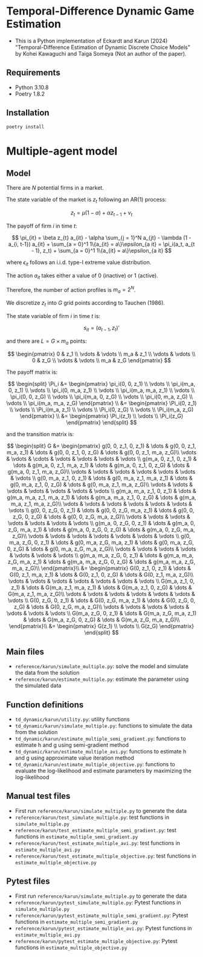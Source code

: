 # Temporal-Difference Dynamic Game Estimation

- This is a Python implementation of Eckardt and Karun (2024) "Temporal-Difference Estimation of Dynamic Discrete Choice Models" by Kohei Kawaguchi and Taiga Someya (Not an author of the paper).

## Requirements

- Python 3.10.8
- Poetry 1.8.2

## Installation

```bash
poetry install
```

# Multiple-agent model

## Model

There are $N$ potential firms in a market.

The state variable of the market is $z_{t}$ following an AR(1) process:

$$
z_{t} = \mu (1 - \alpha) + \alpha z_{t-1} + \nu_{t}
$$

The payoff of firm $i$ in time $t$:

$$
\pi_{it} = \beta z_{t} a_{it} - \alpha \sum_{j = 1}^N a_{jt} - \lambda (1 - a_{i, t-1}) a_{it} + \sum_{a = 0}^1 1\{a_{it} = a\}\epsilon_{a it} = \pi_i(a_t, a_{t - 1}, z_t) + \sum_{a = 0}^1 1\{a_{it} = a\}\epsilon_{a it}
$$

where $\epsilon_{it}$ follows an i.i.d. type-I extreme value distribution.

The action $a_{it}$ takes either a value of 0 (inactive) or 1 (active).

Therefore, the number of action profiles is $m_a = 2^N$.

We discretize $z_{t}$ into $G$ grid points according to Tauchen (1986).

The state variable of firm $i$ in time $t$ is:

$$
s_{it} = (a_{t - 1}, z_{t})'
$$

and there are $L = G \times m_a$ points:

$$
\begin{pmatrix}
0 & z_1 \\
\vdots & \vdots \\
m_a & z_1 \\
\vdots & \vdots \\
0 & z_G \\
\vdots & \vdots \\
m_a & z_G 
\end{pmatrix}
$$

The payoff matrix is:

$$
\begin{split}
\Pi_i &= 
\begin{pmatrix}
\pi_i(0, 0, z_1) \\
\vdots \\
\pi_i(m_a, 0, z_1) \\
\vdots \\
\pi_i(0, m_a, z_1) \\
\vdots \\
\pi_i(m_a, m_a, z_1) \\
\vdots \\
\pi_i(0, 0, z_G) \\
\vdots \\
\pi_i(m_a, 0, z_G) \\
\vdots \\
\pi_i(0, m_a, z_G) \\
\vdots \\
\pi_i(m_a, m_a, z_G)
\end{pmatrix} \\
&=
\begin{pmatrix}
\Pi_i(0, z_1) \\
\vdots \\
\Pi_i(m_a, z_1) \\
\vdots \\
\Pi_i(0, z_G) \\
\vdots \\
\Pi_i(m_a, z_G)
\end{pmatrix} \\
&=
\begin{pmatrix}
\Pi_i(z_1) \\
\vdots \\
\Pi_i(z_G)
\end{pmatrix}
\end{split}
$$

and the transition matrix is:

$$
\begin{split}
G &= 
\begin{pmatrix}
g(0, 0, z_1, 0, z_1) & \dots & g(0, 0, z_1, m_a, z_1) & \dots & g(0, 0, z_1, 0, z_G) & \dots & g(0, 0, z_1, m_a, z_G)\\
\vdots & \vdots & \cdots & \vdots & \vdots & \vdots & \vdots \\
g(m_a, 0, z_1, 0, z_1) & \dots & g(m_a, 0, z_1, m_a, z_1) & \dots & g(m_a, 0, z_1, 0, z_G) & \dots & g(m_a, 0, z_1, m_a, z_G)\\
\vdots & \vdots & \vdots & \vdots & \vdots & \vdots & \vdots \\
g(0, m_a, z_1, 0, z_1) & \dots & g(0, m_a, z_1, m_a, z_1) & \dots & g(0, m_a, z_1, 0, z_G) & \dots & g(0, m_a, z_1, m_a, z_G)\\
\vdots & \vdots & \vdots & \vdots & \vdots & \vdots & \vdots \\
g(m_a, m_a, z_1, 0, z_1) & \dots & g(m_a, m_a, z_1, m_a, z_1) & \dots & g(m_a, m_a, z_1, 0, z_G) & \dots & g(m_a, m_a, z_1, m_a, z_G)\\
\vdots & \vdots & \vdots & \vdots & \vdots & \vdots & \vdots \\
g(0, 0, z_G, 0, z_1) & \dots & g(0, 0, z_G, m_a, z_1) & \dots & g(0, 0, z_G, 0, z_G) & \dots & g(0, 0, z_G, m_a, z_G)\\
\vdots & \vdots & \vdots & \vdots & \vdots & \vdots & \vdots \\
g(m_a, 0, z_G, 0, z_1) & \dots & g(m_a, 0, z_G, m_a, z_1) & \dots & g(m_a, 0, z_G, 0, z_G) & \dots & g(m_a, 0, z_G, m_a, z_G)\\
\vdots & \vdots & \vdots & \vdots & \vdots & \vdots & \vdots \\
g(0, m_a, z_G, 0, z_1) & \dots & g(0, m_a, z_G, m_a, z_1) & \dots & g(0, m_a, z_G, 0, z_G) & \dots & g(0, m_a, z_G, m_a, z_G)\\
\vdots & \vdots & \vdots & \vdots & \vdots & \vdots & \vdots \\
g(m_a, m_a, z_G, 0, z_1) & \dots & g(m_a, m_a, z_G, m_a, z_1) & \dots & g(m_a, m_a, z_G, 0, z_G) & \dots & g(m_a, m_a, z_G, m_a, z_G)\\
\end{pmatrix}\\
&=
\begin{pmatrix}
G(0, z_1, 0, z_1) & \dots & G(0, z_1, m_a, z_1) & \dots & G(0, z_1, 0, z_G) & \dots & G(0, z_1, m_a, z_G)\\
\vdots & \vdots & \vdots & \vdots & \vdots & \vdots & \vdots \\
G(m_a, z_1, 0, z_1) & \dots & G(m_a, z_1, m_a, z_1) & \dots & G(m_a, z_1, 0, z_G) & \dots & G(m_a, z_1, m_a, z_G)\\
\vdots & \vdots & \vdots & \vdots & \vdots & \vdots & \vdots \\
G(0, z_G, 0, z_1) & \dots & G(0, z_G, m_a, z_1) & \dots & G(0, z_G, 0, z_G) & \dots & G(0, z_G, m_a, z_G)\\
\vdots & \vdots & \vdots & \vdots & \vdots & \vdots & \vdots \\
G(m_a, z_G, 0, z_1) & \dots & G(m_a, z_G, m_a, z_1) & \dots & G(m_a, z_G, 0, z_G) & \dots & G(m_a, z_G, m_a, z_G)\\
\end{pmatrix}\\
&=
\begin{pmatrix}
G(z_1) \\
\vdots \\
G(z_G) 
\end{pmatrix}
\end{split}
$$

## Main files

- `reference/karun/simulate_multiple.py`: solve the model and simulate the data from the solution
- `reference/karun/estimate_multiple.py`: estimate the parameter using the simulated data

## Function definitions

- `td_dynamic/karun/utility.py`: utility functions
- `td_dynamic/karun/simulate_multiple.py`: functions to simulate the data from the solution
- `td_dynamic/karun/estimate_multiple_semi_gradient.py`: functions to estimate h and g using semi-gradient method
- `td_dynamic/karun/estimate_multiple_avi.py`: functions to estimate h and g using approximate value iteration method
- `td_dynamic/karun/estimate_multiple_objective.py`: functions to evaluate the log-likelihood and estimate parameters by maximizing the log-likelihood

## Manual test files

- First run `reference/karun/simulate_multiple.py` to generate the data
- `reference/karun/test_simulate_multiple.py`: test functions in `simulate_multiple.py`
- `reference/karun/test_estimate_multiple_semi_gradient.py`: test functions in `estimate_multiple_semi_gradient.py`
- `reference/karun/test_estimate_multiple_avi.py`: test functions in `estimate_multiple_avi.py`
- `reference/karun/test_estimate_multiple_objective.py`: test functions in `estimate_multiple_objective.py`


## Pytest files

- First run `reference/karun/simulate_multiple.py` to generate the data
- `reference/karun/pytest_simulate_multiple.py`: Pytest functions in `simulate_multiple.py`
- `reference/karun/pytest_estimate_multiple_semi_gradient.py`: Pytest functions in `estimate_multiple_semi_gradient.py`
- `reference/karun/pytest_estimate_multiple_avi.py`: Pytest functions in `estimate_multiple_avi.py`
- `reference/karun/pytest_estimate_multiple_objective.py`: Pytest functions in `estimate_multiple_objective.py`
